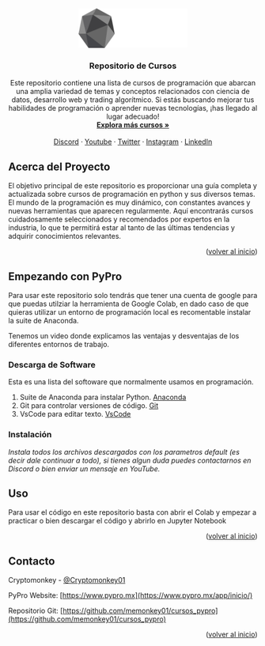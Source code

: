 <!-- Improved compatibility of back to top link: See: https://github.com/othneildrew/Best-README-Template/pull/73 -->
<a name="readme-top"></a>
<!--
*** Thanks for checking out the Best-README-Template. If you have a suggestion
*** that would make this better, please fork the repo and create a pull request
*** or simply open an issue with the tag "enhancement".
*** Don't forget to give the project a star!
*** Thanks again! Now go create something AMAZING! :D
-->



<!-- PROJECT SHIELDS -->
<!--
*** I'm using markdown "reference style" links for readability.
*** Reference links are enclosed in brackets [ ] instead of parentheses ( ).
*** See the bottom of this document for the declaration of the reference variables
*** for contributors-url, forks-url, etc. This is an optional, concise syntax you may use.
*** https://www.markdownguide.org/basic-syntax/#reference-style-links
-->


<!-- PROJECT LOGO -->
<br />
<div align="center">
  <a href="https://github.com/othneildrew/Best-README-Template">
    <img src="0_assets/pypro_logo.png" alt="Logo" width="220" height="80">
  </a>

  <h3 align="center">Repositorio de Cursos</h3>

  <p align="center">
    Este repositorio contiene una lista de cursos de programación que abarcan una amplia variedad de temas y conceptos relacionados con ciencia de datos, desarrollo web y trading algorítmico. Si estás buscando mejorar tus habilidades de programación o aprender nuevas tecnologías, ¡has llegado al lugar adecuado!
    <br />
    <a href="https://www.pypro.mx/app/inicio/"><strong>Explora más cursos »</strong></a>
    <br />
    <br />
    <a href="https://discord.gg/aBR3wMp">Discord</a>
    ·
    <a href="https://www.youtube.com/@pypro">Youtube</a>
    ·
    <a href="https://twitter.com/Cryptomonkey01">Twitter</a>
    ·
    <a href="https://www.instagram.com/pypromx/">Instagram</a>
    ·
    <a href="https://www.linkedin.com/in/guillermo-izquierdo-colin-09586a49/">LinkedIn</a>
  </p>
</div>





<!-- ABOUT THE PROJECT -->
## Acerca del Proyecto


El objetivo principal de este repositorio es proporcionar una guía completa y actualizada sobre cursos de programación en python y sus diversos temas. El mundo de la programación es muy dinámico, con constantes avances y nuevas herramientas que aparecen regularmente. Aquí encontrarás cursos cuidadosamente seleccionados y recomendados por expertos en la industria, lo que te permitirá estar al tanto de las últimas tendencias y adquirir conocimientos relevantes.

<p align="right">(<a href="#readme-top">volver al inicio</a>)</p>



<!-- GETTING STARTED -->
## Empezando con PyPro

Para usar este repositorio solo tendrás que tener una cuenta de google para que puedas utilziar la herramienta de Google Colab, en dado caso de que quieras utilizar un entorno de programación local es recomentable instalar la suite de Anaconda.

Tenemos un video donde explicamos las ventajas y desventajas de los diferentes entornos de trabajo.

### Descarga de Software

Esta es una lista del softoware que normalmente usamos en programación.

1. Suite de Anaconda para instalar Python. [Anaconda](https://www.anaconda.com/download)
2. Git para controlar versiones de código. [Git](https://git-scm.com/downloads)
3. VsCode para editar texto. [VsCode](https://code.visualstudio.com/download)


### Instalación

_Instala todos los archivos descargados con los parametros default (es decir dale continuar a todo), si tienes algun duda puedes contactarnos en Discord o bien enviar un mensaje en YouTube._


<!-- USAGE EXAMPLES -->
## Uso

Para usar el código en este repositorio basta con abrir el Colab y empezar a practicar o bien descargar el código y abrirlo en Jupyter Notebook

<p align="right">(<a href="#readme-top">volver al inicio</a>)</p>





<!-- CONTACT -->
## Contacto

Cryptomonkey - [@Cryptomonkey01](https://twitter.com/Cryptomonkey01) 

PyPro Website: [https://www.pypro.mx](https://www.pypro.mx/app/inicio/)

Repositorio Git: [https://github.com/memonkey01/cursos_pypro](https://github.com/memonkey01/cursos_pypro)


<p align="right">(<a href="#readme-top">volver al inicio</a>)</p>

